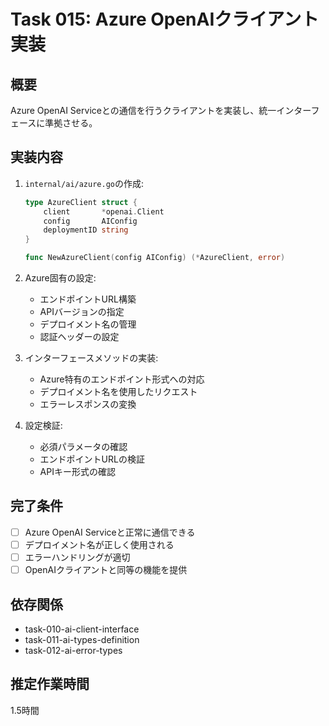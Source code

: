 # Task 015: Azure OpenAIクライアント実装

## 概要
Azure OpenAI Serviceとの通信を行うクライアントを実装し、統一インターフェースに準拠させる。

## 実装内容
1. `internal/ai/azure.go`の作成:
   ```go
   type AzureClient struct {
       client       *openai.Client
       config       AIConfig
       deploymentID string
   }
   
   func NewAzureClient(config AIConfig) (*AzureClient, error)
   ```

2. Azure固有の設定:
   - エンドポイントURL構築
   - APIバージョンの指定
   - デプロイメント名の管理
   - 認証ヘッダーの設定

3. インターフェースメソッドの実装:
   - Azure特有のエンドポイント形式への対応
   - デプロイメント名を使用したリクエスト
   - エラーレスポンスの変換

4. 設定検証:
   - 必須パラメータの確認
   - エンドポイントURLの検証
   - APIキー形式の確認

## 完了条件
- [ ] Azure OpenAI Serviceと正常に通信できる
- [ ] デプロイメント名が正しく使用される
- [ ] エラーハンドリングが適切
- [ ] OpenAIクライアントと同等の機能を提供

## 依存関係
- task-010-ai-client-interface
- task-011-ai-types-definition
- task-012-ai-error-types

## 推定作業時間
1.5時間